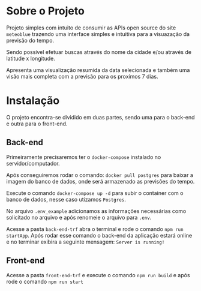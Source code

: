# Sobre o Projeto

Projeto simples com intuito de consumir as APIs open source do site `meteoblue` trazendo uma interface simples e
intuitiva para a visuazação da previsão do tempo.

Sendo possível efetuar buscas através do nome da cidade e/ou através de latitude x  longitude.

Apresenta uma visualização resumida da data selecionada e também uma visão mais completa com a previsão para os
proxímos 7 dias.

# Instalação

O projeto encontra-se dividido em duas partes, sendo uma para o back-end e outra para o front-end.

## Back-end

Primeiramente precisaremos ter o `docker-compose` instalado no servidor/computador.

Após conseguiremos rodar o comando: `docker pull postgres` para baixar a imagem do banco de dados, onde será
armazenado as previsões do tempo.

Execute o comando `docker-compose up -d` para subir o container com o banco de dados, nesse caso utizamos `Postgres`.

No arquivo `.env_example` adicionamos as informações necessárias como solicitado no arquivo e após renomeie o
arquivo para
`.env`.


Acesse a pasta `back-end-trf` abra o terminal e rode o comando `npm run startApp`.
Após rodar esse comando o back-end da aplicação estará online e no terminar exibira a seguinte
mensagem: `Server is running!`

## Front-end

Acesse a pasta `front-end-trf` e execute o comando `npm run build`
e após rode o comando `npm run start`

